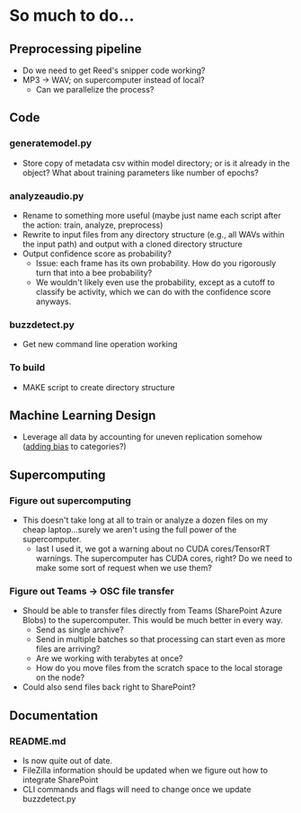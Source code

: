 # So much to do...
## Preprocessing pipeline
* Do we need to get Reed's snipper code working?
* MP3 → WAV; on supercomputer instead of local?
  - Can we parallelize the process?

## Code
### generatemodel.py
* Store copy of metadata csv within model directory; or is it already in the object? What about training parameters like number of epochs?

### analyzeaudio.py
* Rename to something more useful (maybe just name each script after the action: train, analyze, preprocess)
* Rewrite to input files from any directory structure (e.g., all WAVs within the input path) and output with a cloned directory structure
* Output confidence score as probability?
    - Issue: each frame has its own probability. How do you rigorously turn that into a bee probability?
    - We wouldn't likely even use the probability, except as a cutoff to classify be activity, which we can do with the confidence score anyways.

### buzzdetect.py
* Get new command line operation working

### To build
* MAKE script to create directory structure

## Machine Learning Design
* Leverage all data by accounting for uneven replication somehow ([adding bias](https://www.tensorflow.org/tutorials/structured_data/imbalanced_data) to categories?)

## Supercomputing
### Figure out supercomputing
* This doesn't take long at all to train or analyze a dozen files on my cheap laptop...surely we aren't using the full power of the supercomputer.
  - last I used it, we got a warning about no CUDA cores/TensorRT warnings. The supercomputer has CUDA cores, right? Do we need to make some sort of request when we use them?

### Figure out Teams → OSC file transfer
* Should be able to transfer files directly from Teams (SharePoint Azure Blobs) to the supercomputer. This would be much better in every way.
  - Send as single archive?
  - Send in multiple batches so that processing can start even as more files are arriving?
  - Are we working with terabytes at once?
  - How do you move files from the scratch space to the local storage on the node?
* Could also send files back right to SharePoint?

## Documentation
### README.md
* Is now quite out of date.
* FileZilla information should be updated when we figure out how to integrate SharePoint
* CLI commands and flags will need to change once we update buzzdetect.py
